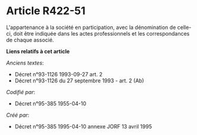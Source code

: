# Article R422-51

L'appartenance à la société en participation, avec la dénomination de celle-ci, doit être indiquée dans les actes
professionnels et les correspondances de chaque associé.

**Liens relatifs à cet article**

_Anciens textes_:

  - Décret n°93-1126 1993-09-27 art. 2
  - Décret n°93-1126 du 27 septembre 1993 - art. 2 (Ab)

_Codifié par_:

  - Décret n°95-385 1955-04-10

_Créé par_:

  - Décret n°95-385 1995-04-10 annexe JORF 13 avril 1995
